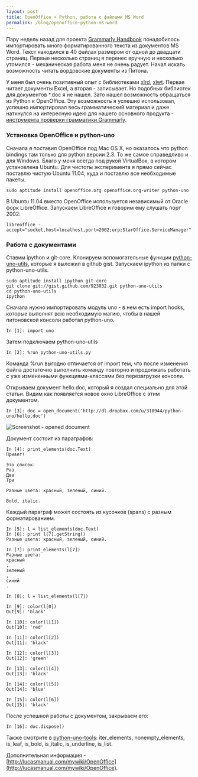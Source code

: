 ```yaml
---
layout: post
title: OpenOffice + Python, pабота с файлами MS Word
permalink: /blog/openoffice-python-ms-word
---
```

Пару недель назад для проекта [Grammarly Handbook](http://handbook.grammarly.com) понадобилось импортировать много форматированного текста из документов MS Word. Текст находился в 40 файлах размером от одной до двадцати страниц. Первые несколько страниц я перенес вручную и несколько утомился - механическая работа меня не очень радует. Начал искать возможность читать вордовские документы из Питона.

У меня был очень позитивный опыт с библиотеками [xlrd](http://pypi.python.org/pypi/xlrd), [xlwt](http://pypi.python.org/pypi/xlwt). Первая читает документы Excel, а вторая - записывает. Но подобных библиотек для документов \*.doc я не нашел. Зато нашел возможность обращаться из Python к OpenOffice. Эту возможность я успешно использовал, успешно импортировал весь грамматический материал и даже наткнулся на интересную идею для нашего основного продукта - [инструмента проверки грамматики Grammarly](http://grammarly.com).
<!--more-->

### Установка OpenOffice и python-uno

Сначала я поставил OpenOffice под Mac OS X, но оказалось что python bindings там только для python версии 2.3. То же самое справедливо и для Windows. Благо у меня всегда под рукой VirtualBox, в котором установлена Ubuntu. Для чистоты эксперимента я прямо сейчас поставлю чистую Ubuntu 11.04, куда и поставлю все необходимые пакеты.

    sudo aptitude install openoffice.org openoffice.org-writer python-uno

В Ubuntu 11.04 вместо OpenOffice используется независимый от Oracle форк LibreOffice. Запускаем LibreOffice и говорим ему слушать порт 2002:

    libreoffice -accept="socket,host=localhost,port=2002;urp;StarOffice.ServiceManager"

### Работа с документами

Ставим ipython и git-core. Клонируем вспомогательные функции [python-uno-utils](https://gist.github.com/923032), которые я выложил в github gist. Запускаем ipython из папки с python-uno-utils.

    sudo aptitude install ipython git-core
    git clone git://gist.github.com/923032.git python-uno-utils
    cd python-uno-utils
    ipython

Сначала нужно импортировать модуль uno - в нем есть import hooks, которые выполнят всю необходимую магию, чтобы в нашей питоновской консоли работал python-uno.

    In [1]: import uno

Затем подключаем python-uno-utils

    In [2]: %run python-uno-utils.py

Команда %run выгодно отличается от import тем, что после изменения файла достаточно выполнить команду повторно и продолжать работать с уже измененными функциями-классами без перезагрузки консоли.

Открываем документ hello.doc, который я создал специально для этой статьи. Видим как появляется новое окно LibreOffice с этим документом.

    In [3]: doc = open_document('http://dl.dropbox.com/u/318944/python-uno/hello.doc')

![Screenshot - opened document](http://dl.dropbox.com/u/318944/python-uno/scr1.png)

Документ состоит из параграфов:

    In [4]: print_elements(doc.Text)
    Привет!

    Это список:
    Раз
    Два
    Три

    Разные цвета: красный, зеленый, синий.

    Bold, italic.

Каждый параграф может состоять из кусочков (spans) с разным форматированием.

    In [5]: l = list_elements(doc.Text)
    In [6]: print l[7].getString()
    Разные цвета: красный, зеленый, синий.

    In [7]: print_elements(l[7])
    Разные цвета:
    красный
    ,
    зеленый
    ,
    синий
    .

    In [8]: l = list_elements(l[7])

    In [9]: color(l[0])
    Out[9]: 'black'

    In [10]: color(l[1])
    Out[10]: 'red'

    In [11]: color(l[2])
    Out[11]: 'black'

    In [12]: color(l[3])
    Out[12]: 'green'

    In [13]: color(l[4])
    Out[13]: 'black'

    In [14]: color(l[5])
    Out[14]: 'blue'

    In [15]: color(l[6])
    Out[15]: 'black'

После успешной работы с документом, закрываем его:

    In [16]: doc.dispose()

Также смотрите в [python-uno-tools](https://gist.github.com/923032): iter\_elements, nonempty\_elements, is\_leaf, is\_bold, is\_italic, is\_underline, is\_list.

Дополнительная информация - [http://lucasmanual.com/mywiki/OpenOffice](http://lucasmanual.com/mywiki/OpenOffice).